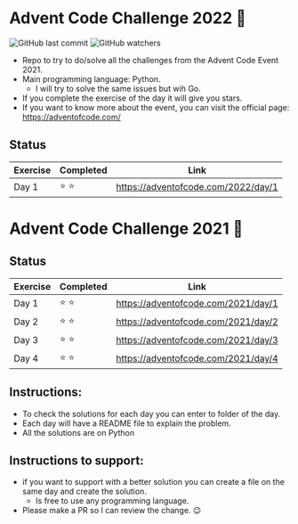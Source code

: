 # Advent Code Challenge 2022 :christmas_tree:
![GitHub last commit](https://img.shields.io/github/last-commit/Dafloresdiaz/advent_code_challenge?style=for-the-badge)
![GitHub watchers](https://img.shields.io/github/watchers/Dafloresdiaz/advent_code_challenge?style=for-the-badge)

* Repo to try to do/solve all the challenges from the Advent Code Event 2021.
* Main programming language: Python.
  * I will try to solve the same issues but wih Go.
* If you complete the exercise of the day it will give you stars.
* If you want to know more about the event, you can visit the official page: https://adventofcode.com/
## Status
| Exercise | Completed    | Link                                 |
| -------- | ------------ | ------------------------------------ |
| Day 1    | :star: :star: | https://adventofcode.com/2022/day/1 |

# Advent Code Challenge 2021 :christmas_tree:
## Status
| Exercise | Completed    | Link                                 |
| -------- | ------------ | ------------------------------------ |
| Day 1    | :star: :star: | https://adventofcode.com/2021/day/1 |
| Day 2    | :star: :star: | https://adventofcode.com/2021/day/2 |
| Day 3    | :star: :star: | https://adventofcode.com/2021/day/3 |
| Day 4    | :star: :star: | https://adventofcode.com/2021/day/4 |
## Instructions:
* To check the solutions for each day you can enter to folder of the day.
* Each day will have a README file to explain the problem.
* All the solutions are on Python
## Instructions to support:
* if you want to support with a better solution you can create a file on the same day and create the solution.
  * Is free to use any programming language.
* Please make a PR so I can review the change. :wink:
